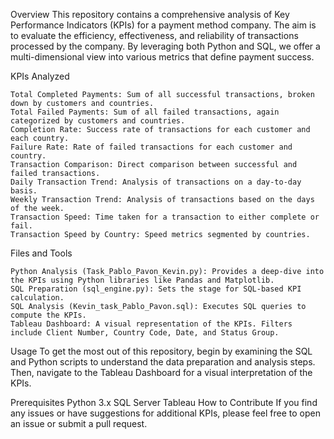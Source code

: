 Overview
This repository contains a comprehensive analysis of Key Performance Indicators (KPIs) for a payment method company. The aim is to evaluate the efficiency, effectiveness, and reliability of transactions processed by the company. By leveraging both Python and SQL, we offer a multi-dimensional view into various metrics that define payment success.

KPIs Analyzed

    Total Completed Payments: Sum of all successful transactions, broken down by customers and countries.
    Total Failed Payments: Sum of all failed transactions, again categorized by customers and countries.
    Completion Rate: Success rate of transactions for each customer and each country.
    Failure Rate: Rate of failed transactions for each customer and country.
    Transaction Comparison: Direct comparison between successful and failed transactions.
    Daily Transaction Trend: Analysis of transactions on a day-to-day basis.
    Weekly Transaction Trend: Analysis of transactions based on the days of the week.
    Transaction Speed: Time taken for a transaction to either complete or fail.
    Transaction Speed by Country: Speed metrics segmented by countries.

Files and Tools

    Python Analysis (Task_Pablo_Pavon_Kevin.py): Provides a deep-dive into the KPIs using Python libraries like Pandas and Matplotlib.
    SQL Preparation (sql_engine.py): Sets the stage for SQL-based KPI calculation.
    SQL Analysis (Kevin_task_Pablo_Pavon.sql): Executes SQL queries to compute the KPIs.
    Tableau Dashboard: A visual representation of the KPIs. Filters include Client Number, Country Code, Date, and Status Group.

Usage
To get the most out of this repository, begin by examining the SQL and Python scripts to understand the data preparation and analysis steps. Then, navigate to the Tableau Dashboard for a visual interpretation of the KPIs.

Prerequisites
Python 3.x
SQL Server
Tableau
How to Contribute
If you find any issues or have suggestions for additional KPIs, please feel free to open an issue or submit a pull request.
